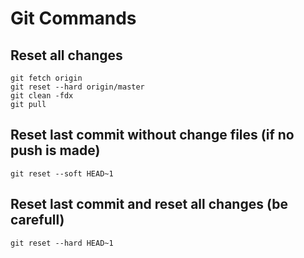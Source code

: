 # Git Commands

## Reset all changes

```
git fetch origin
git reset --hard origin/master
git clean -fdx
git pull
```

## Reset last commit without change files (if no push is made)
```
git reset --soft HEAD~1
```

## Reset last commit and reset all changes (be carefull)
```
git reset --hard HEAD~1
```
